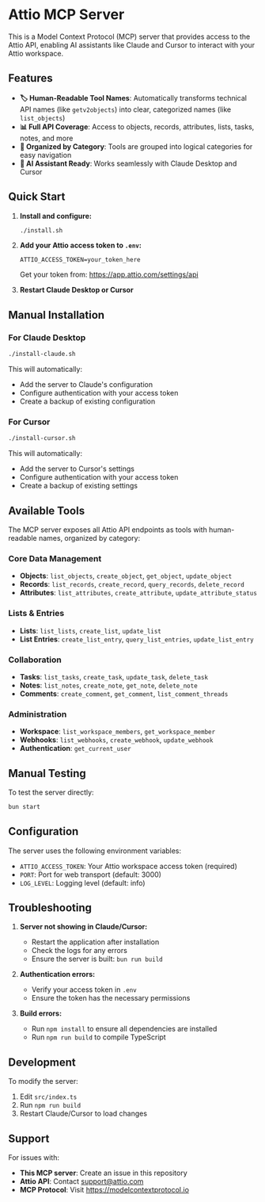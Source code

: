 # Attio MCP Server

This is a Model Context Protocol (MCP) server that provides access to the Attio API, enabling AI assistants like Claude and Cursor to interact with your Attio workspace.

## Features

- **🏷️ Human-Readable Tool Names**: Automatically transforms technical API names (like `getv2objects`) into clear, categorized names (like `list_objects`)
- **📊 Full API Coverage**: Access to objects, records, attributes, lists, tasks, notes, and more
- **📁 Organized by Category**: Tools are grouped into logical categories for easy navigation
- **🤖 AI Assistant Ready**: Works seamlessly with Claude Desktop and Cursor

## Quick Start

1. **Install and configure:**
   ```bash
   ./install.sh
   ```

2. **Add your Attio access token to `.env`:**
   ```
   ATTIO_ACCESS_TOKEN=your_token_here
   ```
   
   Get your token from: https://app.attio.com/settings/api

3. **Restart Claude Desktop or Cursor**

## Manual Installation

### For Claude Desktop

```bash
./install-claude.sh
```

This will automatically:
- Add the server to Claude's configuration
- Configure authentication with your access token
- Create a backup of existing configuration

### For Cursor

```bash
./install-cursor.sh
```

This will automatically:
- Add the server to Cursor's settings
- Configure authentication with your access token
- Create a backup of existing settings

## Available Tools

The MCP server exposes all Attio API endpoints as tools with human-readable names, organized by category:

### Core Data Management
- **Objects**: `list_objects`, `create_object`, `get_object`, `update_object`
- **Records**: `list_records`, `create_record`, `query_records`, `delete_record`
- **Attributes**: `list_attributes`, `create_attribute`, `update_attribute_status`

### Lists & Entries
- **Lists**: `list_lists`, `create_list`, `update_list`
- **List Entries**: `create_list_entry`, `query_list_entries`, `update_list_entry`

### Collaboration
- **Tasks**: `list_tasks`, `create_task`, `update_task`, `delete_task`
- **Notes**: `list_notes`, `create_note`, `get_note`, `delete_note`
- **Comments**: `create_comment`, `get_comment`, `list_comment_threads`

### Administration
- **Workspace**: `list_workspace_members`, `get_workspace_member`
- **Webhooks**: `list_webhooks`, `create_webhook`, `update_webhook`
- **Authentication**: `get_current_user`

## Manual Testing

To test the server directly:

```bash
bun start
```

## Configuration

The server uses the following environment variables:

- `ATTIO_ACCESS_TOKEN`: Your Attio workspace access token (required)
- `PORT`: Port for web transport (default: 3000)
- `LOG_LEVEL`: Logging level (default: info)

## Troubleshooting

1. **Server not showing in Claude/Cursor:**
   - Restart the application after installation
   - Check the logs for any errors
   - Ensure the server is built: `bun run build`

2. **Authentication errors:**
   - Verify your access token in `.env`
   - Ensure the token has the necessary permissions

3. **Build errors:**
   - Run `npm install` to ensure all dependencies are installed
   - Run `npm run build` to compile TypeScript

## Development

To modify the server:

1. Edit `src/index.ts`
2. Run `npm run build`
3. Restart Claude/Cursor to load changes

## Support

For issues with:
- **This MCP server**: Create an issue in this repository
- **Attio API**: Contact support@attio.com
- **MCP Protocol**: Visit https://modelcontextprotocol.io